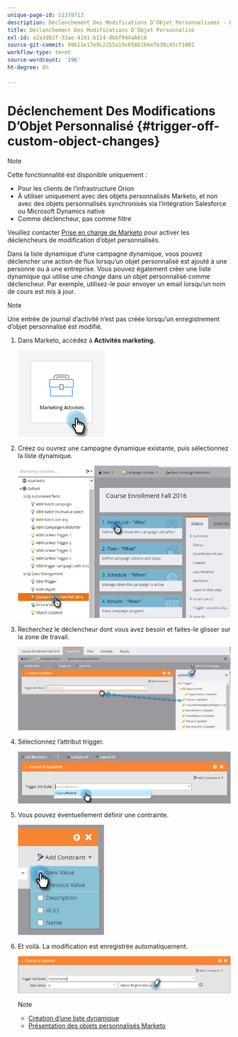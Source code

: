 ```yaml
---
unique-page-id: 11378713
description: Déclenchement Des Modifications D’Objet Personnalisées - Documents Marketo - Documentation Du Produit
title: Déclenchement Des Modifications D’Objet Personnalisé
exl-id: a2a3d82f-33ae-4191-b114-dbbf944a66c8
source-git-commit: 99b11e17e9c2255a19c658b166e7b38c45cf1001
workflow-type: tm+mt
source-wordcount: '196'
ht-degree: 0%

---
```


# Déclenchement Des Modifications D’Objet Personnalisé {#trigger-off-custom-object-changes}

>[!NOTE]
>
>Cette fonctionnalité est disponible uniquement :
>
>* Pour les clients de l’infrastructure Orion
>* À utiliser uniquement avec des objets personnalisés Marketo, et non avec des objets personnalisés synchronisés via l’intégration Salesforce ou Microsoft Dynamics native
>* Comme déclencheur, pas comme filtre
>
>Veuillez contacter [Prise en charge de Marketo](https://nation.marketo.com/t5/Support/ct-p/Support) pour activer les déclencheurs de modification d’objet personnalisés.

Dans la liste dynamique d’une campagne dynamique, vous pouvez déclencher une action de flux lorsqu’un objet personnalisé est ajouté à une personne ou à une entreprise. Vous pouvez également créer une liste dynamique qui utilise une *change* dans un objet personnalisé comme déclencheur. Par exemple, utilisez-le pour envoyer un email lorsqu’un nom de cours est mis à jour.

>[!NOTE]
>
>Une entrée de journal d’activité n’est pas créée lorsqu’un enregistrement d’objet personnalisé est modifié.

1. Dans Marketo, accédez à **Activités marketing.**

   ![](assets/trigger-off-custom-object-changes-1.png)

1. Créez ou ouvrez une campagne dynamique existante, puis sélectionnez la liste dynamique.

   ![](assets/trigger-off-custom-object-changes-2.png)

1. Recherchez le déclencheur dont vous avez besoin et faites-le glisser sur la zone de travail.

   ![](assets/trigger-off-custom-object-changes-3.png)

1. Sélectionnez l’attribut trigger.

   ![](assets/trigger-off-custom-object-changes-4.png)

1. Vous pouvez éventuellement définir une contrainte.

   ![](assets/trigger-off-custom-object-changes-5.png)

1. Et voilà. La modification est enregistrée automatiquement.

   ![](assets/trigger-off-custom-object-changes-6.png)

   >[!NOTE]
   >
   >* [Création d’une liste dynamique](/help/marketo/product-docs/core-marketo-concepts/smart-lists-and-static-lists/creating-a-smart-list/create-a-smart-list.md)
   >* [Présentation des objets personnalisés Marketo](/help/marketo/product-docs/administration/marketo-custom-objects/understanding-marketo-custom-objects.md)

